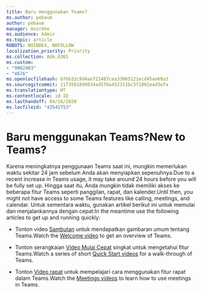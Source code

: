 ```yaml
---
title: Baru menggunakan Teams?
ms.author: pebaum
author: pebaum
manager: mnirkhe
ms.audience: Admin
ms.topic: article
ROBOTS: NOINDEX, NOFOLLOW
localization_priority: Priority
ms.collection: Adm_O365
ms.custom:
- "9002403"
- "4676"
ms.openlocfilehash: b76b32c9d4ae721487cea33065121ecd45ae69a3
ms.sourcegitcommit: 1173501899034ad5f6a432311bc3f1091ead3efa
ms.translationtype: HT
ms.contentlocale: id-ID
ms.lasthandoff: 04/16/2020
ms.locfileid: "43541753"
---
```

# <a name="new-to-teams"></a><span data-ttu-id="25321-102">Baru menggunakan Teams?</span><span class="sxs-lookup"><span data-stu-id="25321-102">New to Teams?</span></span>

<span data-ttu-id="25321-103">Karena meningkatnya penggunaan Teams saat ini, mungkin memerlukan waktu sekitar 24 jam sebelum Anda akan menyiapkan sepenuhnya.</span><span class="sxs-lookup"><span data-stu-id="25321-103">Due to a recent increase in Teams usage, it may take around 24 hours before you will be fully set up.</span></span> <span data-ttu-id="25321-104">Hingga saat itu, Anda mungkin tidak memiliki akses ke beberapa fitur Teams seperti panggilan, rapat, dan kalender.</span><span class="sxs-lookup"><span data-stu-id="25321-104">Until then, you might not have access to some Teams features like calling, meetings, and calendar.</span></span> <span data-ttu-id="25321-105">Untuk sementara waktu, gunakan artikel berikut ini untuk memulai dan menjalankannya dengan cepat:</span><span class="sxs-lookup"><span data-stu-id="25321-105">In the meantime use the following articles to get up and running quickly:</span></span> 

- <span data-ttu-id="25321-106">Tonton video [Sambutan](https://support.office.com/article/welcome-to-microsoft-teams-b98d533f-118e-4bae-bf44-3df2470c2b12?wt.mc_id=otc_microsoft_teams&ui=en-US&rs=en-US&ad=US) untuk mendapatkan gambaran umum tentang Teams.</span><span class="sxs-lookup"><span data-stu-id="25321-106">Watch the [Welcome video](https://support.office.com/article/welcome-to-microsoft-teams-b98d533f-118e-4bae-bf44-3df2470c2b12?wt.mc_id=otc_microsoft_teams&ui=en-US&rs=en-US&ad=US) to get an overview of Teams.</span></span>

- <span data-ttu-id="25321-107">Tonton serangkaian [Video Mulai Cepat](https://support.office.com/article/video-what-is-microsoft-teams-422bf3aa-9ae8-46f1-83a2-e65720e1a34d) singkat untuk mengetahui fitur Teams.</span><span class="sxs-lookup"><span data-stu-id="25321-107">Watch a series of short [Quick Start videos](https://support.office.com/article/video-what-is-microsoft-teams-422bf3aa-9ae8-46f1-83a2-e65720e1a34d) for a walk-through of Teams.</span></span>

- <span data-ttu-id="25321-108">Tonton [Video rapat](https://support.office.com/article/join-a-teams-meeting-078e9868-f1aa-4414-8bb9-ee88e9236ee4) untuk mempelajari cara menggunakan fitur rapat dalam Teams.</span><span class="sxs-lookup"><span data-stu-id="25321-108">Watch the [Meetings videos](https://support.office.com/article/join-a-teams-meeting-078e9868-f1aa-4414-8bb9-ee88e9236ee4) to learn how to use meetings in Teams.</span></span>
